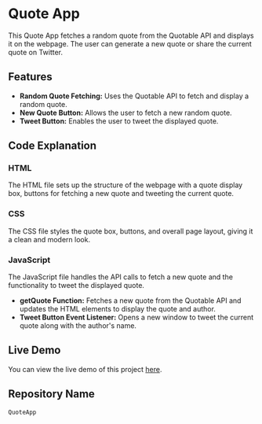 # Quote App

This Quote App fetches a random quote from the Quotable API and displays it on the webpage. The user can generate a new quote or share the current quote on Twitter.

## Features

- **Random Quote Fetching:** Uses the Quotable API to fetch and display a random quote.
- **New Quote Button:** Allows the user to fetch a new random quote.
- **Tweet Button:** Enables the user to tweet the displayed quote.

## Code Explanation

### HTML

The HTML file sets up the structure of the webpage with a quote display box, buttons for fetching a new quote and tweeting the current quote.

### CSS

The CSS file styles the quote box, buttons, and overall page layout, giving it a clean and modern look.

### JavaScript

The JavaScript file handles the API calls to fetch a new quote and the functionality to tweet the displayed quote.

- **getQuote Function:** Fetches a new quote from the Quotable API and updates the HTML elements to display the quote and author.
- **Tweet Button Event Listener:** Opens a new window to tweet the current quote along with the author's name.

## Live Demo

You can view the live demo of this project [here](https://frontendwaqas.github.io/QuoteApp).

## Repository Name

`QuoteApp`
